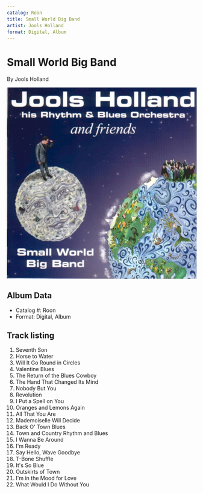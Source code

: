 ```yaml
---
catalog: Roon
title: Small World Big Band
artist: Jools Holland
format: Digital, Album
---
```


# Small World Big Band

By Jools Holland

![](../../assets/albumcovers/Jools_Holland-Small_World_Big_Band.png)

## Album Data

- Catalog #: Roon
- Format: Digital, Album


## Track listing


1. Seventh Son
2. Horse to Water
3. Will It Go Round in Circles
4. Valentine Blues
5. The Return of the Blues Cowboy
6. The Hand That Changed Its Mind
7. Nobody But You
8. Revolution
9. I Put a Spell on You
10. Oranges and Lemons Again
11. All That You Are
12. Mademoiselle Will Decide
13. Back O' Town Blues
14. Town and Country Rhythm and Blues
15. I Wanna Be Around
16. I'm Ready
17. Say Hello, Wave Goodbye
18. T-Bone Shuffle
19. It's So Blue
20. Outskirts of Town
21. I'm in the Mood for Love
22. What Would I Do Without You

